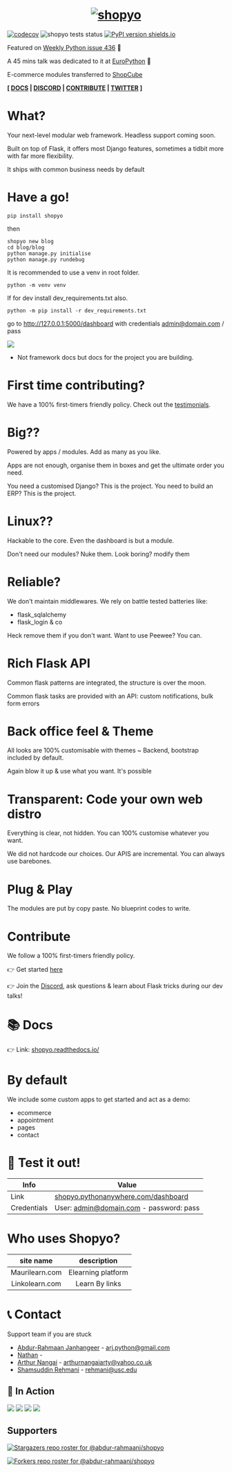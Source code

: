 

<h1 align="center">
  <br>
  <a href="https://github.com/Abdur-rahmaanJ"><img src="https://github.com/Abdur-rahmaanJ/shopyo/blob/dev/github_banner.png" alt="shopyo" width="" height=""></a>
  
  
</h1>

[![codecov](https://codecov.io/gh/Abdur-rahmaanJ/shopyo/branch/dev/graph/badge.svg?token=J4TL2MDTSS)](https://codecov.io/gh/Abdur-rahmaanJ/shopyo) ![shopyo tests status](https://github.com/Abdur-rahmaanJ/shopyo/actions/workflows/workflow.yml/badge.svg) [![PyPI version shields.io](https://img.shields.io/pypi/v/shopyo.svg)](https://pypi.python.org/pypi/shopyo/)

Featured on [Weekly Python issue 436](https://newsletry.com/Home/Python%20Weekly/9a578693-14ba-47c5-8a8e-08d7b0139fe7) 🌟

A 45 mins talk was dedicated to it at [EuroPython](https://youtu.be/rkzXQOC1T0Q) 🌟

E-commerce modules transferred to [ShopCube](https://github.com/shopyo/shopcube)

**[ [DOCS](https://shopyo.readthedocs.io/en/latest/) | [DISCORD](https://discord.gg/k37Ef6w) | [CONTRIBUTE](https://shopyo.readthedocs.io/en/latest/contrib.htm) | [TWITTER](https://twitter.com/shopyo1) ]**

# What?

Your next-level modular web framework. Headless support coming soon. 

Built on top of Flask, it offers most Django features, sometimes a tidbit more with far more flexibility.

It ships with common business needs by default

# Have a go!

`pip install shopyo`

then
```
shopyo new blog
cd blog/blog
python manage.py initialise
python manage.py rundebug
```

It is recommended to use a venv in root folder. 

`python -m venv venv`

If for dev install dev_requirements.txt also. 

`python -m pip install -r dev_requirements.txt`

go to http://127.0.0.1:5000/dashboard with credentials admin@domain.com / pass


![](https://github.com/Abdur-rahmaanJ/shopyo/blob/dev/comparison.png)

* Not framework docs but docs for the project you are building.

# First time contributing?

We have a 100% first-timers friendly policy. Check out the [testimonials](https://github.com/Abdur-rahmaanJ/shopyo/discussions/307).

# Big??

Powered by apps / modules. Add as many as you like. 

Apps are not enough, organise them in boxes and get the ultimate order you need.

You need a customised Django? This is the project. You need to build an ERP? This is the project.

# Linux??

Hackable to the core. Even the dashboard is but a module.

Don't need our modules? Nuke them. Look boring? modify them

# Reliable?

We don't maintain middlewares. We rely on battle tested batteries like:

- flask_sqlalchemy
- flask_login & co

Heck remove them if you don't want. Want to use Peewee? You can.

# Rich Flask API

Common flask patterns are integrated, the structure is over the moon.

Common flask tasks are provided with an API: custom notifications, bulk form errors

# Back office feel & Theme

All looks are 100% customisable with themes ~ Backend, bootstrap included by default.

Again blow it up & use what you want. It's possible

# Transparent: Code your own web distro

Everything is clear, not hidden. You can 100% customise whatever you want.

We did not hardcode our choices. Our APIS are incremental. You can always use barebones.

# Plug & Play

The modules are put by copy paste. No blueprint codes to write. 

# Contribute

We follow a 100% first-timers friendly policy.

👉 Get started [here](https://shopyo.readthedocs.io/en/latest/contrib.html)

👉 Join the [Discord](https://discord.gg/k37Ef6w), ask questions & learn about Flask tricks during our dev talks!

# 📚 Docs

👉 Link: [shopyo.readthedocs.io/](https://shopyo.readthedocs.io/en/latest/)

# By default

We include some custom apps to get started and act as a demo:

- ecommerce
- appointment
- pages
- contact

# 🍜 Test it out!

| Info | Value |
|---|---|
| Link | [shopyo.pythonanywhere.com/dashboard](http://shopyo.pythonanywhere.com/dashboard) |
| Credentials | User: admin@domain.com - password: pass |

# Who uses Shopyo?

| site name | description
|:---:|:---:|
|Maurilearn.com|Elearning platform|
|Linkolearn.com|Learn By links|

# 📞 Contact

Support team if you are stuck

- [Abdur-Rahmaan Janhangeer](https://github.com/Abdur-rahmaanJ) - arj.python@gmail.com
- [Nathan](https://github.com/blips5) - 
- [Arthur Nangai](https://github.com/arthurarty) - arthurnangaiarty@yahoo.co.uk 
- [Shamsuddin Rehmani](https://github.com/rehmanis) - rehmani@usc.edu



## 🍳 In Action

![](screenshots/theme_boogle.png)
![](screenshots/theme_mistrello.png)
![](screenshots/module_demo.png)
![](screenshots/checkout.png)

## Supporters

[![Stargazers repo roster for @abdur-rahmaanj/shopyo](https://reporoster.com/stars/abdur-rahmaanj/shopyo)](https://github.com/abdur-rahmaanj/shopyo/stargazers)

[![Forkers repo roster for @abdur-rahmaanj/shopyo](https://reporoster.com/forks/abdur-rahmaanj/shopyo)](https://github.com/abdur-rahmaanj/shopyo/network/members)

